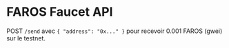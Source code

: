 # FAROS Faucet API

POST `/send` avec `{ "address": "0x..." }` pour recevoir 0.001 FAROS (gwei) sur le testnet.